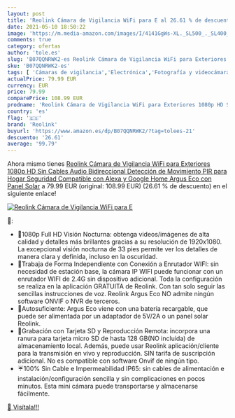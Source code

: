 ```yaml
---
layout: post
title: 'Reolink Cámara de Vigilancia WiFi para E al 26.61 % de descuento'
date: 2021-05-10 18:50:22
image: 'https://m.media-amazon.com/images/I/4141GgWs-XL._SL500_._SL400_.jpg'
comments: true
category: ofertas
author: 'tole.es'
slug: 'B07QQNRWK2-es Reolink Cámara de Vigilancia WiFi para Exteriores 1080p HD...'
sku: 'B07QQNRWK2-es'
tags: [ 'Cámaras de vigilancia','Electrónica','Fotografía y videocámaras','alexa','google','home','reolink', ]
actualPrice: 79.99 EUR
currency: EUR
price: 79.99
comparePrice: 108.99 EUR
prodname: 'Reolink Cámara de Vigilancia WiFi para Exteriores 1080p HD Sin Cables Audio Bidireccional Detección de Movimiento PIR para Hogar Seguridad Compatible con Alexa y Google Home  Argus Eco con Panel Solar'
country: 'es'
flag: '🇪🇸'
brand: 'Reolink'
buyurl: 'https://www.amazon.es/dp/B07QQNRWK2/?tag=tolees-21'
descuento: '26.61'
average: '99.79'
---
```


Ahora mismo tienes [Reolink Cámara de Vigilancia WiFi para Exteriores 1080p HD Sin Cables Audio Bidireccional Detección de Movimiento PIR para Hogar Seguridad Compatible con Alexa y Google Home  Argus Eco con Panel Solar](https://www.amazon.es/dp/B07QQNRWK2/?tag=tolees-21) a 79.99 EUR (original: 108.99 EUR) (26.61 %  de descuento) en el siguiente enlace!

[![Reolink Cámara de Vigilancia WiFi para E](https://m.media-amazon.com/images/I/4141GgWs-XL._SL500_._SL400_.jpg)](https://www.amazon.es/dp/B07QQNRWK2/?tag=tolees-21)

🔎:

- 🌈1080p Full HD Visión Nocturna: obtenga videos/imágenes de alta calidad y detalles más brillantes gracias a su resolución de 1920x1080. La excepcional visión nocturna de 33 pies permite ver los detalles de manera clara y definida, incluso en la oscuridad.
- 📶Trabaja de Forma Independiente con Conexión a Enrutador WIFI: sin necesidad de estación base, la cámara IP WIFI puede funcionar con un enrutador WIFI de 2.4G sin dispositivo adicional. Toda la configuración se realiza en la aplicación GRATUITA de Reolink. Con tan solo seguir las sencillas instrucciones de voz. Reolink Argus Eco NO admite ningún software ONVIF o NVR de terceros.
- 🔋Autosuficiente: Argus Eco viene con una batería recargable, que puede ser alimentada por un adaptador de 5V/2A o un panel solar Reolink.
- 👫Grabación con Tarjeta SD y Reproducción Remota: incorpora una ranura para tarjeta micro SD de hasta 128 GB(NO incluida) de almacenamiento local. Además, puede usar Reolink aplicación/cliente para la transmisión en vivo y reproducción. SIN tarifa de suscripción adicional. No es compatible con software Onvif de ningún tipo.
- ☔100% Sin Cable e Impermeabilidad IP65: sin cables de alimentación e instalación/configuración sencilla y sin complicaciones en pocos minutos. Esta mini cámara puede transportarse y almacenarse fácilmente.

[🛒 Visítala!!!](https://www.amazon.es/dp/B07QQNRWK2/?tag=tolees-21)
